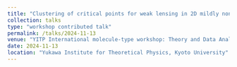 ```yaml
---
title: "Clustering of critical points for weak lensing in 2D mildly non-Gaussian random fields"
collection: talks
type: "workshop contributed talk"
permalink: /talks/2024-11-13
venue: "YITP International molecule-type workshop: Theory and Data Analysis Challenges for Cosmological Large-Scale Structure Observations"
date: 2024-11-13
location: "Yukawa Institute for Theoretical Physics, Kyoto University"
---
```



